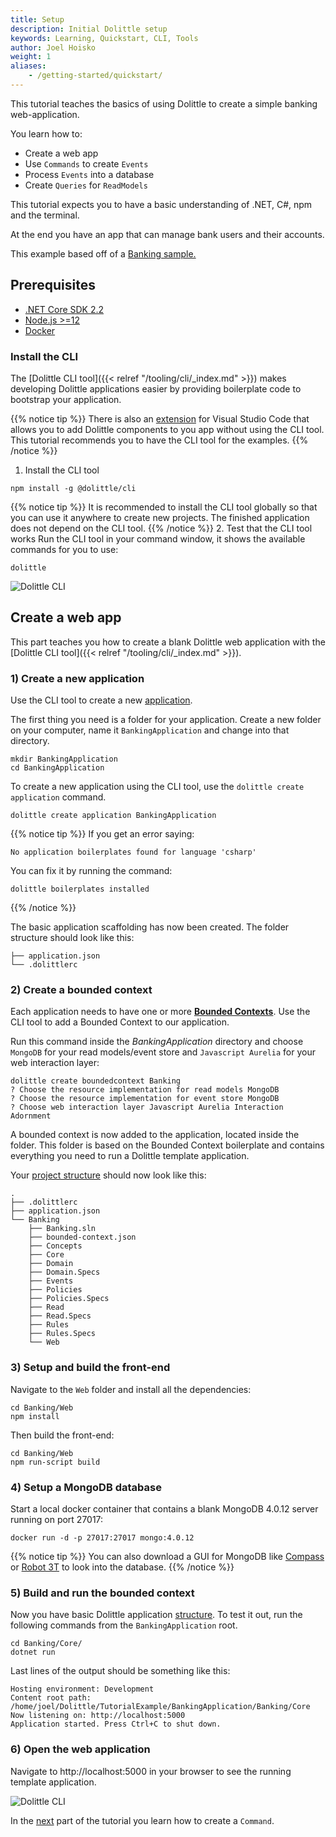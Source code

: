 ```yaml
---
title: Setup
description: Initial Dolittle setup
keywords: Learning, Quickstart, CLI, Tools
author: Joel Hoisko
weight: 1
aliases:
    - /getting-started/quickstart/
---
```


This tutorial teaches the basics of using Dolittle to create a simple banking web-application. 

You learn how to:

* Create a web app
* Use `Commands` to create `Events`
* Process `Events` into a database
* Create  `Queries` for `ReadModels`

This tutorial expects you to have a basic understanding of .NET, C#, npm and the terminal.

At the end you have an app that can manage bank users and their accounts.

This example based off of a [Banking sample.](https://github.com/dolittle-samples/Bank)

## Prerequisites

* [.NET Core SDK 2.2](https://dotnet.microsoft.com/download/dotnet-core/2.2)
* [Node.js >=12](https://nodejs.org/en/download/)
* [Docker](https://www.docker.com/products/docker-desktop)

### Install the CLI

The [Dolittle CLI tool]({{< relref "/tooling/cli/_index.md" >}}) makes developing Dolittle applications easier by providing boilerplate code to bootstrap your application.

{{% notice tip %}}
There is also an [extension](https://marketplace.visualstudio.com/items?itemName=Dolittle.dolittle-vscode) for Visual Studio Code that allows you to add Dolittle components to you app without using the CLI tool. This tutorial recommends you to have the CLI tool for the examples.
{{% /notice %}}

1. Install the CLI tool
```console
npm install -g @dolittle/cli
```
{{% notice tip %}}
It is recommended to install the CLI tool globally so that you can use it anywhere to create new projects. The finished application does not depend on the CLI tool.
{{% /notice %}}
2. Test that the CLI tool works
Run the CLI tool in your command window, it shows the available commands for you to use:
```console
dolittle
```
![Dolittle CLI](../../images/dolittleCLI.png)


## Create a web app
This part teaches you how to create a blank Dolittle web application with the [Dolittle CLI tool]({{< relref "/tooling/cli/_index.md" >}}).

### 1) Create a new application
Use the CLI tool to create a new [application]().

The first thing you need is a folder for your application. Create a new folder on your computer, name it `BankingApplication` and change into that directory.
```console
mkdir BankingApplication
cd BankingApplication
```

To create a new application using the CLI tool, use the `dolittle create application` command.
```console
dolittle create application BankingApplication
```

{{% notice tip %}}
If you get an error saying:
```console
No application boilerplates found for language 'csharp'
```
You can fix it by running the command:
```console
dolittle boilerplates installed
```
{{% /notice %}}

The basic application scaffolding has now been created. The folder structure should look like this:
```
├── application.json
└── .dolittlerc
```

### 2) Create a bounded context
Each application needs to have one or more [**Bounded Contexts**](). Use the CLI tool to add a Bounded Context to our application.

Run this command inside the _BankingApplication_ directory and choose `MongoDB` for your read models/event store and `Javascript Aurelia` for your web interaction layer:
```console
dolittle create boundedcontext Banking
? Choose the resource implementation for read models MongoDB
? Choose the resource implementation for event store MongoDB
? Choose web interaction layer Javascript Aurelia Interaction Adornment
```

A bounded context is now added to the application, located inside the folder. This folder is based on the Bounded Context boilerplate and contains everything you need to run a Dolittle template application.

Your [project structure](./structure) should now look like this:
```
.
├── .dolittlerc
├── application.json
└── Banking
    ├── Banking.sln
    ├── bounded-context.json
    ├── Concepts
    ├── Core
    ├── Domain
    ├── Domain.Specs
    ├── Events
    ├── Policies
    ├── Policies.Specs
    ├── Read
    ├── Read.Specs
    ├── Rules
    ├── Rules.Specs
    └── Web
```

### 3) Setup and build the front-end
Navigate to the `Web` folder and install all the dependencies:
```console
cd Banking/Web
npm install
```

Then build the front-end:
```console
cd Banking/Web
npm run-script build
```

### 4) Setup a MongoDB database
Start a local docker container that contains a blank MongoDB 4.0.12 server running on port 27017:
```console
docker run -d -p 27017:27017 mongo:4.0.12
```

{{% notice tip %}}
You can also download a GUI for MongoDB like [Compass](https://www.mongodb.com/products/compass) or [Robot 3T](https://robomongo.org/) to look into the database.
{{% /notice %}}

### 5) Build and run the bounded context
Now you have basic Dolittle application [structure](). To test it out, run the following commands from the `BankingApplication` root.
```console
cd Banking/Core/
dotnet run
```

Last lines of the output should be something like this:

```console
Hosting environment: Development
Content root path: /home/joel/Dolittle/TutorialExample/BankingApplication/Banking/Core
Now listening on: http://localhost:5000
Application started. Press Ctrl+C to shut down.

```

### 6) Open the web application
Navigate to http://localhost:5000 in your browser to see the running template application.

![Dolittle CLI](../../images/templateApp.png)

In the [next](./command) part of the tutorial you learn how to create a `Command`.

